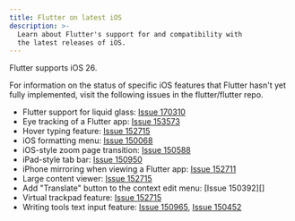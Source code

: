 ```yaml
---
title: Flutter on latest iOS
description: >-
  Learn about Flutter's support for and compatibility with
  the latest releases of iOS.
---
```


Flutter supports iOS 26.

For information on the status of specific iOS features
that Flutter hasn't yet fully implemented,
visit the following issues in the flutter/flutter repo.

* Flutter support for liquid glass: [Issue 170310][]
* Eye tracking of a Flutter app: [Issue 153573][]
* Hover typing feature: [Issue 152715][]
* iOS formatting menu: [Issue 150068][]
* iOS-style zoom page transition: [Issue 150588][]
* iPad-style tab bar: [Issue 150950][]
* iPhone mirroring when viewing a Flutter app: [Issue 152711][]
* Large content viewer: [Issue 152715][]
* Add "Translate" button to the context edit menu: [Issue 150392][]
* Virtual trackpad feature: [Issue 152715][]
* Writing tools text input feature: [Issue 150965][], [Issue 150452][]

[Issue 150068]: {{site.repo.flutter}}/flutter/flutter/issues/150068
[Issue 105392]: {{site.repo.flutter}}/flutter/flutter/issues/105392
[Issue 150452]: {{site.repo.flutter}}/flutter/flutter/issues/150452
[Issue 150588]: {{site.repo.flutter}}/flutter/flutter/issues/150588
[Issue 150950]: {{site.repo.flutter}}/flutter/flutter/issues/150590
[Issue 150965]: {{site.repo.flutter}}/flutter/flutter/issues/150965
[Issue 152711]: {{site.repo.flutter}}/flutter/flutter/issues/152711
[Issue 152715]: {{site.repo.flutter}}/flutter/flutter/issues/152715
[Issue 153573]: {{site.repo.flutter}}/flutter/flutter/issues/153573
[Issue 170310]: {{site.repo.flutter}}/flutter/flutter/issues/170310
